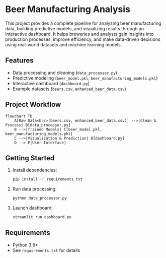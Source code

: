 # Beer Manufacturing Analysis

This project provides a complete pipeline for analyzing beer manufacturing data, building predictive models, and visualizing results through an interactive dashboard. It helps breweries and analysts gain insights into production processes, improve efficiency, and make data-driven decisions using real-world datasets and machine learning models.

## Features
- Data processing and cleaning (`data_processor.py`)
- Predictive modeling (`beer_model.pkl`, `beer_manufacturing_models.pkl`)
- Interactive dashboard (`dashboard.py`)
- Example datasets (`beers.csv`, `enhanced_beer_data.csv`)

## Project Workflow
```mermaid
flowchart TD
    A[Raw Data<br/>(beers.csv, enhanced_beer_data.csv)] -->|Clean & Process| B[data_processor.py]
    B -->|Trained Models| C[beer_model.pkl, beer_manufacturing_models.pkl]
    C -->|Visualization & Prediction| D[dashboard.py]
    D --> E[User Interface]
```

## Getting Started
1. Install dependencies:
   ```bash
   pip install -r requirements.txt
   ```
2. Run data processing:
   ```bash
   python data_processor.py
   ```
3. Launch dashboard:
   ```bash
   streamlit run dashboard.py
   ```

## Requirements
- Python 3.8+
- See `requirements.txt` for details
